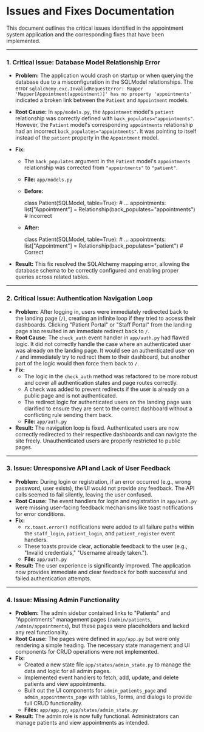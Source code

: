 
# Issues and Fixes Documentation

This document outlines the critical issues identified in the appointment system application and the corresponding fixes that have been implemented.

---

### 1. Critical Issue: Database Model Relationship Error

-   **Problem:** The application would crash on startup or when querying the database due to a misconfiguration in the SQLModel relationships. The error `sqlalchemy.exc.InvalidRequestError: Mapper 'Mapper[Appointment(appointment)]' has no property 'appointments'` indicated a broken link between the `Patient` and `Appointment` models.
-   **Root Cause:** In `app/models.py`, the `Appointment` model's `patient` relationship was correctly defined with `back_populates="appointments"`. However, the `Patient` model's corresponding `appointments` relationship had an incorrect `back_populates="appointments"`. It was pointing to itself instead of the `patient` property in the `Appointment` model.
-   **Fix:**
    -   The `back_populates` argument in the `Patient` model's `appointments` relationship was corrected from `"appointments"` to `"patient"`.
    -   **File:** `app/models.py`
    -   **Before:**
        
        class Patient(SQLModel, table=True):
            # ...
            appointments: list["Appointment"] = Relationship(back_populates="appointments") # Incorrect
        
    -   **After:**
        
        class Patient(SQLModel, table=True):
            # ...
            appointments: list["Appointment"] = Relationship(back_populates="patient") # Correct
        
-   **Result:** This fix resolved the SQLAlchemy mapping error, allowing the database schema to be correctly configured and enabling proper queries across related tables.

---

### 2. Critical Issue: Authentication Navigation Loop

-   **Problem:** After logging in, users were immediately redirected back to the landing page (`/`), creating an infinite loop if they tried to access their dashboards. Clicking "Patient Portal" or "Staff Portal" from the landing page also resulted in an immediate redirect back to `/`.
-   **Root Cause:** The `check_auth` event handler in `app/auth.py` had flawed logic. It did not correctly handle the case where an authenticated user was already on the landing page. It would see an authenticated user on `/` and immediately try to redirect them to their dashboard, but another part of the logic would then force them back to `/`.
-   **Fix:**
    -   The logic in the `check_auth` method was refactored to be more robust and cover all authentication states and page routes correctly.
    -   A check was added to prevent redirects if the user is already on a public page and is not authenticated.
    -   The redirect logic for authenticated users on the landing page was clarified to ensure they are sent to the correct dashboard without a conflicting rule sending them back.
    -   **File:** `app/auth.py`
-   **Result:** The navigation loop is fixed. Authenticated users are now correctly redirected to their respective dashboards and can navigate the site freely. Unauthenticated users are properly restricted to public pages.

---

### 3. Issue: Unresponsive API and Lack of User Feedback

-   **Problem:** During login or registration, if an error occurred (e.g., wrong password, user exists), the UI would not provide any feedback. The API calls seemed to fail silently, leaving the user confused.
-   **Root Cause:** The event handlers for login and registration in `app/auth.py` were missing user-facing feedback mechanisms like toast notifications for error conditions.
-   **Fix:**
    -   `rx.toast.error()` notifications were added to all failure paths within the `staff_login`, `patient_login`, and `patient_register` event handlers.
    -   These toasts provide clear, actionable feedback to the user (e.g., "Invalid credentials," "Username already taken.").
    -   **File:** `app/auth.py`
-   **Result:** The user experience is significantly improved. The application now provides immediate and clear feedback for both successful and failed authentication attempts.

---

### 4. Issue: Missing Admin Functionality

-   **Problem:** The admin sidebar contained links to "Patients" and "Appointments" management pages (`/admin/patients`, `/admin/appointments`), but these pages were placeholders and lacked any real functionality.
-   **Root Cause:** The pages were defined in `app/app.py` but were only rendering a simple heading. The necessary state management and UI components for CRUD operations were not implemented.
-   **Fix:**
    -   Created a new state file `app/states/admin_state.py` to manage the data and logic for all admin pages.
    -   Implemented event handlers to fetch, add, update, and delete patients and view appointments.
    -   Built out the UI components for `admin_patients_page` and `admin_appointments_page` with tables, forms, and dialogs to provide full CRUD functionality.
    -   **Files:** `app/app.py`, `app/states/admin_state.py`
-   **Result:** The admin role is now fully functional. Administrators can manage patients and view appointments as intended.

